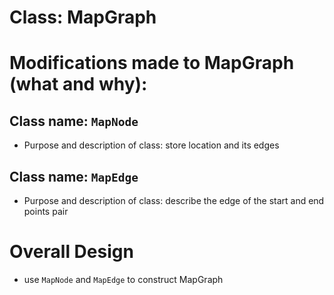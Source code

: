 # Class: MapGraph

# Modifications made to MapGraph (what and why):

## Class name: `MapNode`
- Purpose and description of class: store location and its edges

## Class name: `MapEdge`
- Purpose and description of class: describe the edge of the start and end points pair

# Overall Design
- use `MapNode` and `MapEdge` to construct MapGraph 
